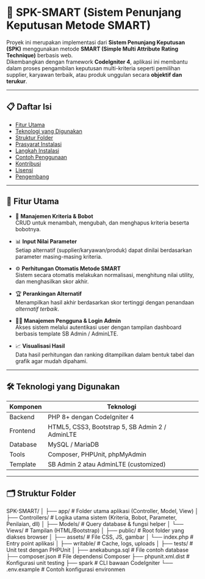 # 🧮 SPK-SMART (Sistem Penunjang Keputusan Metode SMART)

Proyek ini merupakan implementasi dari **Sistem Penunjang Keputusan (SPK)** menggunakan metode **SMART (Simple Multi Attribute Rating Technique)** berbasis web.  
Dikembangkan dengan framework **CodeIgniter 4**, aplikasi ini membantu dalam proses pengambilan keputusan multi-kriteria seperti pemilihan supplier, karyawan terbaik, atau produk unggulan secara **objektif dan terukur**.

---

## 📋 Daftar Isi
- [Fitur Utama](#-fitur-utama)
- [Teknologi yang Digunakan](#-teknologi-yang-digunakan)
- [Struktur Folder](#-struktur-folder)
- [Prasyarat Instalasi](#-prasyarat-instalasi)
- [Langkah Instalasi](#-langkah-instalasi)
- [Contoh Penggunaan](#-contoh-penggunaan)
- [Kontribusi](#-kontribusi)
- [Lisensi](#-lisensi)
- [Pengembang](#-pengembang)

---

## 🚀 Fitur Utama

- 🧾 **Manajemen Kriteria & Bobot**  
  CRUD untuk menambah, mengubah, dan menghapus kriteria beserta bobotnya.

- 📊 **Input Nilai Parameter**  
  Setiap alternatif (supplier/karyawan/produk) dapat dinilai berdasarkan parameter masing-masing kriteria.

- ⚙️ **Perhitungan Otomatis Metode SMART**  
  Sistem secara otomatis melakukan normalisasi, menghitung nilai utility, dan menghasilkan skor akhir.

- 🏆 **Perankingan Alternatif**  
  Menampilkan hasil akhir berdasarkan skor tertinggi dengan penandaan *alternatif terbaik*.

- 👨‍💼 **Manajemen Pengguna & Login Admin**  
  Akses sistem melalui autentikasi user dengan tampilan dashboard berbasis template SB Admin / AdminLTE.

- 📈 **Visualisasi Hasil**  
  Data hasil perhitungan dan ranking ditampilkan dalam bentuk tabel dan grafik agar mudah dipahami.

---

## 🛠 Teknologi yang Digunakan

| Komponen | Teknologi |
|-----------|------------|
| Backend | PHP 8+ dengan CodeIgniter 4 |
| Frontend | HTML5, CSS3, Bootstrap 5, SB Admin 2 / AdminLTE |
| Database | MySQL / MariaDB |
| Tools | Composer, PHPUnit, phpMyAdmin |
| Template | SB Admin 2 atau AdminLTE (customized) |

---

## 🗂 Struktur Folder

SPK-SMART/
│
├── app/ # Folder utama aplikasi (Controller, Model, View)
│ ├── Controllers/ # Logika utama sistem (Kriteria, Bobot, Parameter, Penilaian, dll)
│ ├── Models/ # Query database & fungsi helper
│ └── Views/ # Tampilan (HTML/Bootstrap)
│
├── public/ # Root folder yang diakses browser
│ ├── assets/ # File CSS, JS, gambar
│ └── index.php # Entry point aplikasi
│
├── writable/ # Cache, logs, uploads
│
├── tests/ # Unit test dengan PHPUnit
│
├── anekabunga.sql # File contoh database
├── composer.json # File dependensi Composer
├── phpunit.xml.dist # Konfigurasi unit testing
├── spark # CLI bawaan CodeIgniter
└── .env.example # Contoh konfigurasi environmen
